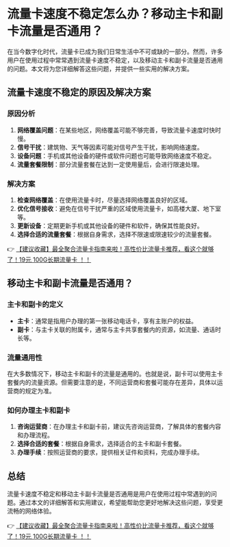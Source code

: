 # 流量卡速度不稳定怎么办？移动主卡和副卡流量是否通用？

在当今数字化时代，流量卡已成为我们日常生活中不可或缺的一部分。然而，许多用户在使用过程中常常遇到流量卡速度不稳定，以及移动主卡和副卡流量是否通用的问题。本文将为您详细解答这些问题，并提供一些实用的解决方案。

## 流量卡速度不稳定的原因及解决方案

### 原因分析
1. **网络覆盖问题**：在某些地区，网络覆盖可能不够完善，导致流量卡速度时快时慢。
2. **信号干扰**：建筑物、天气等因素可能对信号产生干扰，影响网络速度。
3. **设备问题**：手机或其他设备的硬件或软件问题也可能导致网络速度不稳定。
4. **流量套餐限制**：部分流量套餐在达到一定使用量后，会进行限速处理。

### 解决方案
1. **检查网络覆盖**：在使用流量卡时，尽量选择网络覆盖良好的区域。
2. **优化信号接收**：避免在信号干扰严重的区域使用流量卡，如高楼大厦、地下室等。
3. **更新设备**：定期更新手机或其他设备的硬件和软件，确保其性能良好。
4. **选择合适的流量套餐**：根据自身需求，选择不限速或限速较少的流量套餐。

👉 [【建议收藏】最全聚合流量卡指南来啦！高性价比流量卡推荐，看这个就够了！19元 100G长期流量卡 ！！](https://bit.ly/Liuliangka)

## 移动主卡和副卡流量是否通用？

### 主卡和副卡的定义
- **主卡**：通常是指用户办理的第一张移动电话卡，享有主账户的权益。
- **副卡**：与主卡关联的附属卡，通常与主卡共享套餐内的资源，如流量、通话时长等。

### 流量通用性
在大多数情况下，移动主卡和副卡的流量是通用的。也就是说，副卡可以使用主卡套餐内的流量资源。但需要注意的是，不同运营商和套餐可能存在差异，具体以运营商的规定为准。

### 如何办理主卡和副卡
1. **咨询运营商**：在办理主卡和副卡前，建议先咨询运营商，了解具体的套餐内容和办理流程。
2. **选择合适的套餐**：根据自身需求，选择适合的主卡和副卡套餐。
3. **办理手续**：按照运营商的要求，提供相关证件和资料，完成办理手续。

## 总结

流量卡速度不稳定和移动主卡副卡流量是否通用是用户在使用过程中常遇到的问题。通过本文的详细解答和实用建议，希望能帮助您更好地解决这些问题，享受更流畅的网络体验。

👉 [【建议收藏】最全聚合流量卡指南来啦！高性价比流量卡推荐，看这个就够了！19元 100G长期流量卡 ！！](https://bit.ly/Liuliangka)